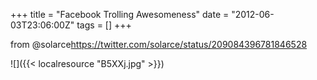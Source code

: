 +++
title = "Facebook Trolling Awesomeness"
date = "2012-06-03T23:06:00Z"
tags = []
+++

from @solarce<https://twitter.com/solarce/status/209084396781846528>

![]({{< localresource "B5XXj.jpg" >}})

